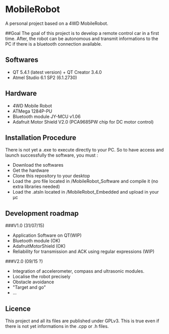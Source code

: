 # MobileRobot
A personal project based on a 4WD MobileRobot.

##Goal
The goal of this project is to develop a remote control car in a first time.
After, the robot can be autonomous and transmit informations to the PC if there is a bluetooth connection available.

## Softwares
- QT 5.4.1 (latest version) + QT Creator 3.4.0
- Atmel Studio 6.1 SP2 (6.1.2730)

## Hardware
- 4WD Mobile Robot
- ATMega 1284P-PU
- Bluetooth module JY-MCU v1.06
- Adafruit Motor Shield V2.0 (PCA9685PW chip for DC motor control)

## Installation Procedure
There is not yet a .exe to execute directly to your PC.
So to have access and launch successfully the software, you must :
* Download the softwares
* Get the hardware
* Clone this repository to your desktop
* Load the .pro file located in /MobileRobot_Software and compile it (no extra libraries needed)
* Load the .atsln located in /MobileRobot_Embedded and upload in your µc

## Development roadmap
###V1.0 (31/07/15)
- Application Software on QT(WIP)
- Bluetooth module (OK)
- AdafruitMotorShield (OK)
- Reliability for transmission and ACK using regular expressions (WIP) 

###V2.0 (09/15 ?)
- Integration of accelerometer, compass and ultrasonic modules.
- Localise the robot precisely
- Obstacle avoidance
- "Target and go"
- ...

## Licence
This project and all its files are published under GPLv3.
This is true even if there is not yet informations in the .cpp or .h files.
